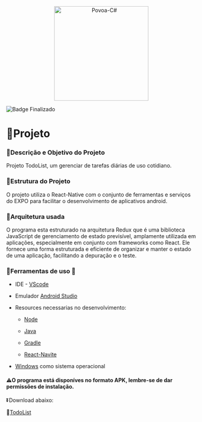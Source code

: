<div align="center">
<img align="center" alt="Povoa-C#" height="250" width="250" src="https://cdn.jsdelivr.net/gh/devicons/devicon@latest/icons/react/react-original-wordmark.svg"/>
</div>



![Badge Finalizado](http://img.shields.io/static/v1?label=STATUS&message=%20Finalizado&color=GREEN&style=for-the-badge)





# :bookmark_tabs:Projeto 



### :pushpin:Descrição e Objetivo do Projeto

Projeto TodoList, um gerenciar de tarefas diárias de uso cotidiano.



### :pushpin:Estrutura do Projeto

O projeto utiliza o React-Native com o conjunto de ferramentas e serviços do EXPO para facilitar o desenvolvimento de aplicativos android. 



### :pushpin:Arquitetura usada

O programa esta estruturado na arquitetura Redux que é uma biblioteca JavaScript de gerenciamento de estado previsível, amplamente utilizada em aplicações, especialmente em conjunto com frameworks como React. Ele fornece uma forma estruturada e eficiente de organizar e manter o estado de uma aplicação, facilitando a depuração e o teste.



### :pushpin:Ferramentas de uso :hammer:

* IDE -  [VScode](https://code.visualstudio.com/)

* Emulador [Android Studio](https://developer.android.com/studio?hl=pt-br)

* Resources necessarias no desenvolvimento:

  * [Node](https://nodejs.org/pt) 

  * [Java](https://www.oracle.com/br/java/technologies/downloads/)

  * [Gradle](https://gradle.org/)

  * [React-Navite](https://reactnative.dev/)

    

* [Windows](https://www.microsoft.com/pt-br/windows/windows-11?r=1) como sistema operacional

#### :warning:O programa ​está disponíves no formato APK, lembre-se de dar permissões de instalação.

:arrow_double_down:Download abaixo:

:link:[TodoList](https://expo.dev/artifacts/eas/pjHEirycs2cjjCFsyPiRBG.apk)

